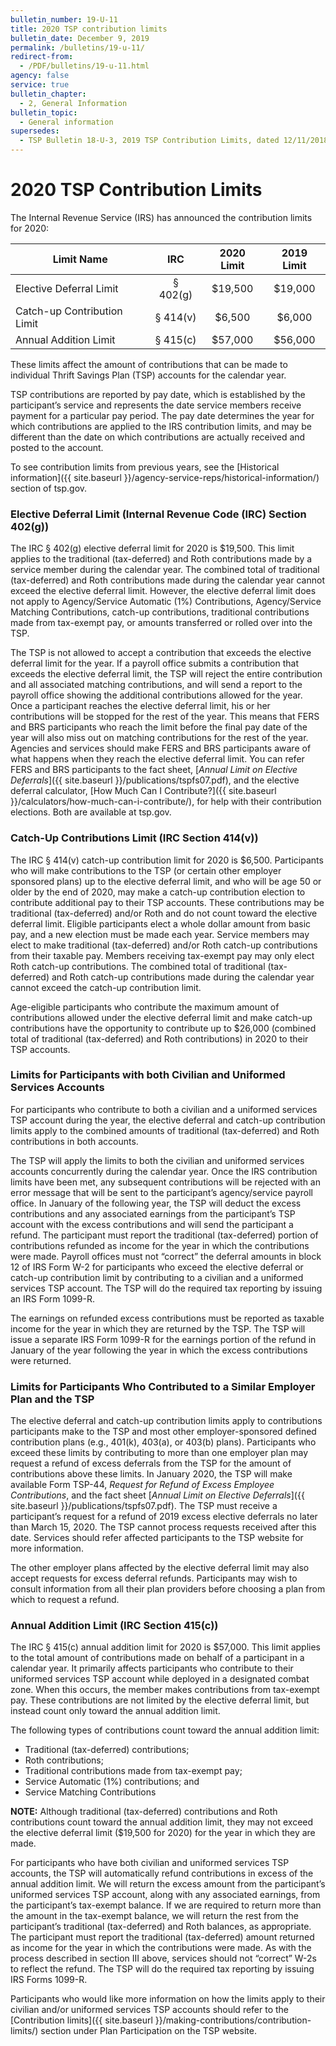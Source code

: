 ```yaml
---
bulletin_number: 19-U-11
title: 2020 TSP contribution limits
bulletin_date: December 9, 2019
permalink: /bulletins/19-u-11/
redirect-from:
  - /PDF/bulletins/19-u-11.html
agency: false
service: true
bulletin_chapter:
  - 2, General Information
bulletin_topic:
  - General information
supersedes:
  - TSP Bulletin 18-U-3, 2019 TSP Contribution Limits, dated 12/11/2018
---
```



<h1>2020 TSP Contribution Limits</h1>

<p>The Internal Revenue Service (IRS) has announced the contribution limits for 2020:</p>
<table class="tableRegular">
<thead>
<tr><th>Limit Name</th><th>IRC</th><th>2020 Limit</th><th>2019 Limit</th></tr>
</thead>
<tbody>
<tr>
<td>Elective Deferral Limit</td>
<td style="text-align: center;">§ 402(g)</td>
<td style="text-align: center;">$19,500</td>
<td style="text-align: center;">$19,000</td>
</tr>
<tr>
<td>Catch-up Contribution Limit</td>
<td style="text-align: center;">§ 414(v)</td>
<td style="text-align: center;">$6,500</td>
<td style="text-align: center;">$6,000</td>
</tr>
<tr>
<td>Annual Addition Limit</td>
<td style="text-align: center;">§ 415(c)</td>
<td style="text-align: center;">$57,000</td>
<td style="text-align: center;">$56,000</td>
</tr>
</tbody>
</table>
<p>These limits affect the amount of contributions that can be made to individual Thrift Savings Plan (TSP) accounts for the calendar year.</p>
<p>TSP contributions are reported by pay date, which is established by the participant’s service and represents the date service members receive payment for a particular pay period. The pay date determines the year for which contributions are applied to the IRS contribution limits, and may be different than the date on which contributions are actually received and posted to the account.</p>

To see contribution limits from previous years, see the [Historical information]({{ site.baseurl }}/agency-service-reps/historical-information/) section of tsp.gov.

<h3>Elective Deferral Limit (Internal Revenue Code (IRC) Section 402(g))</h3>
<p>The IRC § 402(g) elective deferral limit for 2020 is $19,500. This limit applies to the traditional (tax-deferred) and Roth contributions made by a service member during the calendar year. The combined total of traditional (tax-deferred) and Roth contributions made during the calendar year cannot exceed the elective deferral limit. However, the elective deferral limit does not apply to Agency/Service Automatic (1%) Contributions, Agency/Service Matching Contributions, catch-up contributions, traditional contributions made from tax-exempt pay, or amounts transferred or rolled over into the TSP.</p>

The TSP is not allowed to accept a contribution that exceeds the elective deferral limit for the year. If a payroll office submits a contribution that exceeds the elective deferral limit, the TSP will reject the entire contribution and all associated matching contributions, and will send a report to the payroll office showing the additional contributions allowed for the year. Once a participant reaches the elective deferral limit, his or her contributions will be stopped for the rest of the year. This means that FERS and BRS participants who reach the limit before the final pay date of the year will also miss out on matching contributions for the rest of the year. Agencies and services should make FERS and BRS participants aware of what happens when they reach the elective deferral limit. You can refer FERS and BRS participants to the fact sheet, [_Annual Limit on Elective Deferrals_]({{ site.baseurl }}/publications/tspfs07.pdf), and the elective deferral calculator, [How Much Can I Contribute?]({{ site.baseurl }}/calculators/how-much-can-i-contribute/), for help with their contribution elections. Both are available at tsp.gov.

### Catch-Up Contributions Limit (IRC Section 414(v))

<p>The IRC § 414(v) catch-up contribution limit for 2020 is $6,500. Participants who will make contributions to the TSP (or certain other employer sponsored plans) up to the elective deferral limit, and who will be age 50 or older by the end of 2020, may make a catch-up contribution election to contribute additional pay to their TSP accounts. These contributions may be traditional (tax-deferred) and/or Roth and do not count toward the elective deferral limit. Eligible participants elect a whole dollar amount from basic pay, and a new election must be made each year. Service members may elect to make traditional (tax-deferred) and/or Roth catch-up contributions from their taxable pay. Members receiving tax-exempt pay may only elect Roth catch-up contributions. The combined total of traditional (tax-deferred) and Roth catch-up contributions made during the calendar year cannot exceed the catch-up contribution limit.</p>
<p>Age-eligible participants who contribute the maximum amount of contributions allowed under the elective deferral limit and make catch-up contributions have the opportunity to contribute up to $26,000 (combined total of traditional (tax-deferred) and Roth contributions) in 2020 to their TSP accounts.</p>
<h3>Limits for Participants with both Civilian and Uniformed Services Accounts</h3>
<p>For participants who contribute to both a civilian and a uniformed services TSP account during the year, the elective deferral and catch-up contribution limits apply to the combined amounts of traditional (tax-deferred) and Roth contributions in both accounts.</p>
<p>The TSP will apply the limits to both the civilian and uniformed services accounts concurrently during the calendar year. Once the IRS contribution limits have been met, any subsequent contributions will be rejected with an error message that will be sent to the participant’s agency/service payroll office. In January of the following year, the TSP will deduct the excess contributions and any associated earnings from the participant’s TSP account with the excess contributions and will send the participant a refund. The participant must report the traditional (tax-deferred) portion of contributions refunded as income for the year in which the contributions were made. Payroll offices must not “correct” the deferral amounts in block 12 of IRS Form W-2 for participants who exceed the elective deferral or catch-up contribution limit by contributing to a civilian and a uniformed services TSP account. The TSP will do the required tax reporting by issuing an IRS Form 1099-R.</p>
<p>The earnings on refunded excess contributions must be reported as taxable income for the year in which they are returned by the TSP. The TSP will issue a separate IRS Form 1099-R for the earnings portion of the refund in January of the year following the year in which the excess contributions were returned.</p>
<h3>Limits for Participants Who Contributed to a Similar Employer Plan and the TSP</h3>

The elective deferral and catch-up contribution limits apply to contributions participants make to the TSP and most other employer-sponsored defined contribution plans (e.g., 401(k), 403(a), or 403(b) plans). Participants who exceed these limits by contributing to more than one employer plan may request a refund of excess deferrals from the TSP for the amount of contributions above these limits. In January 2020, the TSP will make available Form TSP-44, <i>Request for Refund of Excess Employee Contributions</i>, and the fact sheet [_Annual Limit on Elective Deferrals_]({{ site.baseurl }}/publications/tspfs07.pdf). The TSP must receive a participant’s request for a refund of 2019 excess elective deferrals no later than March 15, 2020. The TSP cannot process requests received after this date. Services should refer affected participants to the TSP website for more information.

<p>The other employer plans affected by the elective deferral limit may also accept requests for excess deferral refunds. Participants may wish to consult information from all their plan providers before choosing a plan from which to request a refund.</p>
<h3>Annual Addition Limit (IRC Section 415(c))</h3>
<p>The IRC § 415(c) annual addition limit for 2020 is $57,000. This limit applies to the total amount of contributions made on behalf of a participant in a calendar year. It primarily affects participants who contribute to their uniformed services TSP account while deployed in a designated combat zone. When this occurs, the member makes contributions from tax-exempt pay. These contributions are not limited by the elective deferral limit, but instead count only toward the annual addition limit.</p>
<p>The following types of contributions count toward the annual addition limit:</p>
<ul>
<li>Traditional (tax-deferred) contributions;</li>
<li>Roth contributions;</li>
<li>Traditional contributions made from tax-exempt pay;</li>
<li>Service Automatic (1%) contributions; and</li>
<li>Service Matching Contributions</li>
</ul>
<p><strong>NOTE:</strong> Although traditional (tax-deferred) contributions and Roth contributions count toward the annual addition limit, they may not exceed the elective deferral limit ($19,500 for 2020) for the year in which they are made.</p>

For participants who have both civilian and uniformed services TSP accounts, the TSP will automatically refund contributions in excess of the annual addition limit. We will return the excess amount from the participant’s uniformed services TSP account, along with any associated earnings, from the participant’s tax-exempt balance. If we are required to return more than the amount in the tax-exempt balance, we will return the rest from the participant’s traditional (tax-deferred) and Roth balances, as appropriate. The participant must report the traditional (tax-deferred) amount returned as income for the year in which the contributions were made. As with the process described in section III above, services should not “correct” W-2s to reflect the refund. The TSP will do the required tax reporting by issuing IRS Forms 1099-R.</p>
<p>Participants who would like more information on how the limits apply to their civilian and/or uniformed services TSP accounts should refer to the [Contribution limits]({{ site.baseurl }}/making-contributions/contribution-limits/) section under Plan Participation on the TSP website.

<!-- CONTENT END -->
